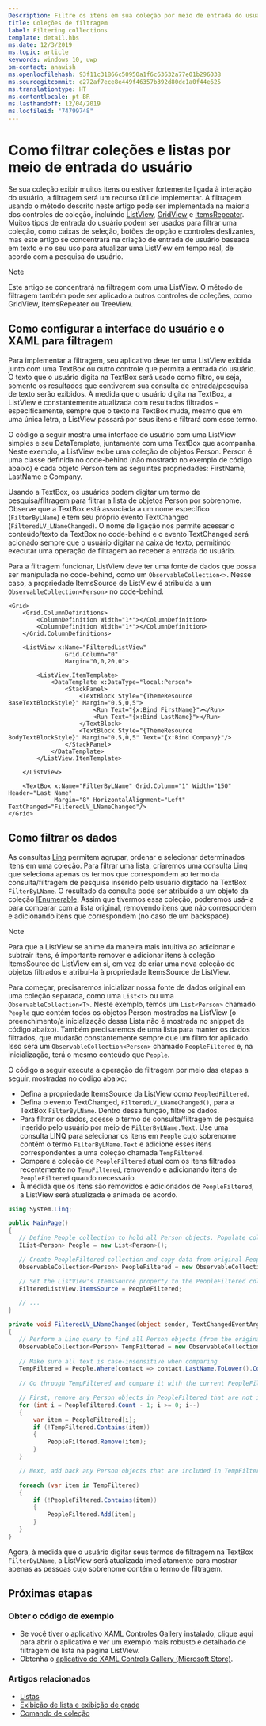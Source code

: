 ```yaml
---
Description: Filtre os itens em sua coleção por meio de entrada do usuário.
title: Coleções de filtragem
label: Filtering collections
template: detail.hbs
ms.date: 12/3/2019
ms.topic: article
keywords: windows 10, uwp
pm-contact: anawish
ms.openlocfilehash: 93f11c31866c50950a1f6c63632a77e01b296038
ms.sourcegitcommit: e272af7ece8e449f46357b392d80dc1a0f44e625
ms.translationtype: HT
ms.contentlocale: pt-BR
ms.lasthandoff: 12/04/2019
ms.locfileid: "74799748"
---
```

# <a name="filtering-collections-and-lists-through-user-input"></a>Como filtrar coleções e listas por meio de entrada do usuário
Se sua coleção exibir muitos itens ou estiver fortemente ligada à interação do usuário, a filtragem será um recurso útil de implementar. A filtragem usando o método descrito neste artigo pode ser implementada na maioria dos controles de coleção, incluindo [ListView](https://docs.microsoft.com/uwp/api/Windows.UI.Xaml.Controls.ListView), [GridView](https://docs.microsoft.com/uwp/api/windows.ui.xaml.controls.gridview) e [ItemsRepeater](https://docs.microsoft.com/uwp/api/microsoft.ui.xaml.controls.itemsrepeater?view=winui-2.2). Muitos tipos de entrada do usuário podem ser usados para filtrar uma coleção, como caixas de seleção, botões de opção e controles deslizantes, mas este artigo se concentrará na criação de entrada de usuário baseada em texto e no seu uso para atualizar uma ListView em tempo real, de acordo com a pesquisa do usuário. 

> [!NOTE]
> Este artigo se concentrará na filtragem com uma ListView. O método de filtragem também pode ser aplicado a outros controles de coleções, como GridView, ItemsRepeater ou TreeView.

## <a name="setting-up-the-ui-and-xaml-for-filtering"></a>Como configurar a interface do usuário e o XAML para filtragem
Para implementar a filtragem, seu aplicativo deve ter uma ListView exibida junto com uma TextBox ou outro controle que permita a entrada do usuário. O texto que o usuário digita na TextBox será usado como filtro, ou seja, somente os resultados que contiverem sua consulta de entrada/pesquisa de texto serão exibidos. À medida que o usuário digita na TextBox, a ListView é constantemente atualizada com resultados filtrados – especificamente, sempre que o texto na TextBox muda, mesmo que em uma única letra, a ListView passará por seus itens e filtrará com esse termo.

O código a seguir mostra uma interface do usuário com uma ListView simples e seu DataTemplate, juntamente com uma TextBox que acompanha. Neste exemplo, a ListView exibe uma coleção de objetos Person. Person é uma classe definida no code-behind (não mostrado no exemplo de código abaixo) e cada objeto Person tem as seguintes propriedades: FirstName, LastName e Company.

Usando a TextBox, os usuários podem digitar um termo de pesquisa/filtragem para filtrar a lista de objetos Person por sobrenome. Observe que a TextBox está associada a um nome específico (`FilterByLName`) e tem seu próprio evento TextChanged (`FilteredLV_LNameChanged`). O nome de ligação nos permite acessar o conteúdo/texto da TextBox no code-behind e o evento TextChanged será acionado sempre que o usuário digitar na caixa de texto, permitindo executar uma operação de filtragem ao receber a entrada do usuário. 

Para a filtragem funcionar, ListView deve ter uma fonte de dados que possa ser manipulada no code-behind, como um `ObservableCollection<>`. Nesse caso, a propriedade ItemsSource de ListView é atribuída a um `ObservableCollection<Person>` no code-behind. 

```xaml
<Grid>
    <Grid.ColumnDefinitions>
        <ColumnDefinition Width="1*"></ColumnDefinition>
        <ColumnDefinition Width="1*"></ColumnDefinition>
    </Grid.ColumnDefinitions>

    <ListView x:Name="FilteredListView"
                Grid.Column="0"
                Margin="0,0,20,0">

        <ListView.ItemTemplate>
            <DataTemplate x:DataType="local:Person">
                <StackPanel>
                    <TextBlock Style="{ThemeResource BaseTextBlockStyle}" Margin="0,5,0,5">
                        <Run Text="{x:Bind FirstName}"></Run>
                        <Run Text="{x:Bind LastName}"></Run>
                    </TextBlock>
                    <TextBlock Style="{ThemeResource BodyTextBlockStyle}" Margin="0,5,0,5" Text="{x:Bind Company}"/>
                </StackPanel>
            </DataTemplate>
        </ListView.ItemTemplate>

    </ListView>

    <TextBox x:Name="FilterByLName" Grid.Column="1" Width="150" Header="Last Name" 
             Margin="8" HorizontalAlignment="Left" TextChanged="FilteredLV_LNameChanged"/>
</Grid>
```
## <a name="filtering-the-data"></a>Como filtrar os dados
As consultas [Linq](https://docs.microsoft.com/dotnet/csharp/programming-guide/concepts/linq/introduction-to-linq-queries) permitem agrupar, ordenar e selecionar determinados itens em uma coleção. Para filtrar uma lista, criaremos uma consulta Linq que seleciona apenas os termos que correspondem ao termo da consulta/filtragem de pesquisa inserido pelo usuário digitado na TextBox `FilterByLName`. O resultado da consulta pode ser atribuído a um objeto da coleção [IEnumerable<T>](https://docs.microsoft.com/dotnet/api/system.collections.generic.ienumerable-1). Assim que tivermos essa coleção, poderemos usá-la para comparar com a lista original, removendo itens que não correspondem e adicionando itens que correspondem (no caso de um backspace).

> [!NOTE]
> Para que a ListView se anime da maneira mais intuitiva ao adicionar e subtrair itens, é importante remover e adicionar itens à coleção ItemsSource de ListView em si, em vez de criar uma nova coleção de objetos filtrados e atribuí-la à propriedade ItemsSource de ListView.

Para começar, precisaremos inicializar nossa fonte de dados original em uma coleção separada, como uma `List<T>` ou uma `ObservableCollection<T>`. Neste exemplo, temos um `List<Person>` chamado `People` que contém todos os objetos Person mostrados na ListView (o preenchimento/a inicialização dessa Lista não é mostrada no snippet de código abaixo). Também precisaremos de uma lista para manter os dados filtrados, que mudarão constantemente sempre que um filtro for aplicado. Isso será um `ObservableCollection<Person>` chamado `PeopleFiltered` e, na inicialização, terá o mesmo conteúdo que `People`.
 
O código a seguir executa a operação de filtragem por meio das etapas a seguir, mostradas no código abaixo:
 - Defina a propriedade ItemsSource da ListView como `PeopledFiltered`. 
 - Defina o evento TextChanged, `FilteredLV_LNameChanged()`, para a TextBox `FilterByLName`. Dentro dessa função, filtre os dados.
 - Para filtrar os dados, acesse o termo de consulta/filtragem de pesquisa inserido pelo usuário por meio de `FilterByLName.Text`. Use uma consulta LINQ para selecionar os itens em `People` cujo sobrenome contém o termo `FilterByLName.Text` e adicione esses itens correspondentes a uma coleção chamada `TempFiltered`.
 - Compare a coleção de `PeopleFiltered` atual com os itens filtrados recentemente no `TempFiltered`, removendo e adicionando itens de `PeopleFiltered` quando necessário.
 - À medida que os itens são removidos e adicionados de `PeopleFiltered`, a ListView será atualizada e animada de acordo.

 ```csharp
using System.Linq;

public MainPage()
{
    // Define People collection to hold all Person objects. Populate collection - i.e. add Person objects (not shown)
    IList<Person> People = new List<Person>();

    // Create PeopleFiltered collection and copy data from original People collection
    ObservableCollection<Person> PeopleFiltered = new ObservableCollection<Person>(People);

    // Set the ListView's ItemsSource property to the PeopleFiltered collection
    FilteredListView.ItemsSource = PeopleFiltered;

    // ... 
}

private void FilteredLV_LNameChanged(object sender, TextChangedEventArgs e)
{
    // Perform a Linq query to find all Person objects (from the original People collection) that fit the criteria of the filter, save them in a new collection object called TempFiltered.
    ObservableCollection<Person> TempFiltered = new ObservableCollection<Person>();
    
    // Make sure all text is case-insensitive when comparing
    TempFiltered = People.Where(contact => contact.LastName.ToLower().Contains(FilterByLastName.Text.ToLower()));
    
    // Go through TempFiltered and compare it with the current PeopleFiltered collection, adding and subtracting items as necessary:

    // First, remove any Person objects in PeopleFiltered that are not in TempFiltered
    for (int i = PeopleFiltered.Count - 1; i >= 0; i--)
    {
        var item = PeopleFiltered[i];
        if (!TempFiltered.Contains(item))
        {
            PeopleFiltered.Remove(item);
        }
    }

    // Next, add back any Person objects that are included in TempFiltered and may not currently be in PeopleFiltered (in case of a backspace)

    foreach (var item in TempFiltered)
    {
        if (!PeopleFiltered.Contains(item))
        {
            PeopleFiltered.Add(item);
        }
    }
}
 ```

Agora, à medida que o usuário digitar seus termos de filtragem na TextBox `FilterByLName`, a ListView será atualizada imediatamente para mostrar apenas as pessoas cujo sobrenome contém o termo de filtragem.

## <a name="next-steps"></a>Próximas etapas

### <a name="get-the-sample-code"></a>Obter o código de exemplo
- Se você tiver o aplicativo XAML Controles Gallery</strong> instalado, clique [aqui](xamlcontrolsgallery:/item/ListView) para abrir o aplicativo e ver um exemplo mais robusto e detalhado de filtragem de lista na página ListView.
- Obtenha o [aplicativo do XAML Controls Gallery (Microsoft Store)](https://www.microsoft.com/store/productId/9MSVH128X2ZT).

### <a name="related-articles"></a>Artigos relacionados
- [Listas](lists.md)
- [Exibição de lista e exibição de grade](listview-and-gridview.md)
- [Comando de coleção](collection-commanding.md)